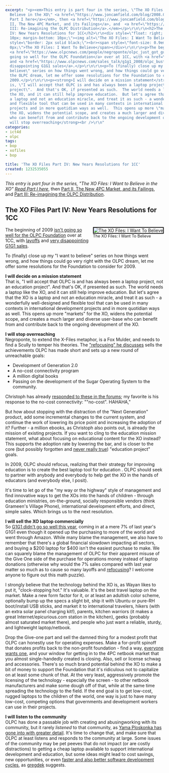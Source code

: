 ```yaml
---
excerpt: "<p><em>This entry is part four in the series, \"The XO Files: I Want to
  Believe in the XO\" <a href=\"https://www.joncamfield.com/blog/2008.09/i_want_to_believe.html\">Read
  Part I here</a></em>, then <a href=\"https://www.joncamfield.com/blog/2008.09/the_xo_files_part_ii_the_new_4.html\">Part
  II, The New 4PC Market, and its Failings</a>, and  <a href=\"https://www.joncamfield.com/blog/2008.09/iwtb_part_iii_reimagining_the.html\">Part
  III: Re-imagining the OLPC Distribution</a>.</em></p>\r\n\r\n<h2>The XO Files Part
  IV: New Years Resolutions for 1CC</h2>\r\n<div style=\"float: right; margin-left:
  10px; margin-bottom: 10px;\"><img alt=\"The XO Files: I Want To Believe\" src=\"https://joncamfield.com//images/xo-files-i-want-to-believe_sm.jpg\"
  style=\"border: 2px solid black;\"><br><span style=\"font-size: 0.9em; margin-top:
  0px;\">The XO Files: I Want To Believe</span></div>\r\n\r\n<p>The beginning of 2009
  <a href=\"https://www.olpcnews.com/people/negroponte/olpc_just_got_gutted.html\">isn't
  going so well for the OLPC Foundation</a> over at 1CC, with <a href=\"https://www.olpcnews.com/people/leadership/give_one_gone_one_olpc_developer.html\">layoffs</a>
  and <a href=\"https://www.olpcnews.com/sales_talk/g1g1_2008/olpc_bust_g1g1_2008_sales.html\">very
  disappointing G1G1 sales</a>.</p>\r\n\r\n<p>To (finally) close up my \"I want to
  believe\" series on how things went wrong, and how things could go very right with
  the OLPC dream, let me offer some resolutions for the Foundation to consider for
  2009.</p>\r\n\r\n<p><strong>I will decide on a mission statement</strong><br />\r\nThat
  is, \"I will accept that OLPC is and has always been a laptop project, not an education
  project\".  And that's OK, if presented as such.  The world needs a laptop like
  the XO, and it can still help improve education.  But let's agree that the XO is
  a laptop and not an education miracle, and treat it as such - a wonderfully well-designed
  and flexible tool that can be used in many contexts in international development
  projects and in more quotidian ways as well.  This opens up more \"markets\" for
  the XO, widens the potential scope, and creates a much larger and diverse user-base
  who can benefit from and contribute back to the ongoing development of the XO.</p>\r\n\r\n<p><strong>I
  will stop overreaching</strong><br />\r\n"
categories:
- ict4d
- olpc
tags:
- bop
- xofiles
- bop

title: 'The XO Files Part IV: New Years Resolutions for 1CC'
created: 1232535055
---
```

<p><em>This entry is part four in the series, "The XO Files: I Want to Believe in the XO" <a href="https://www.joncamfield.com/blog/2008.09/i_want_to_believe.html">Read Part I here</a></em>, then <a href="https://www.joncamfield.com/blog/2008.09/the_xo_files_part_ii_the_new_4.html">Part II, The New 4PC Market, and its Failings</a>, and  <a href="https://www.joncamfield.com/blog/2008.09/iwtb_part_iii_reimagining_the.html">Part III: Re-imagining the OLPC Distribution</a>.</em></p>

<h2>The XO Files Part IV: New Years Resolutions for 1CC</h2>
<div style="float: right; margin-left: 10px; margin-bottom: 10px;"><img alt="The XO Files: I Want To Believe" src="https://joncamfield.com//images/xo-files-i-want-to-believe_sm.jpg" style="border: 2px solid black;"><br><span style="font-size: 0.9em; margin-top: 0px;">The XO Files: I Want To Believe</span></div>

<p>The beginning of 2009 <a href="https://www.olpcnews.com/people/negroponte/olpc_just_got_gutted.html">isn't going so well for the OLPC Foundation</a> over at 1CC, with <a href="https://www.olpcnews.com/people/leadership/give_one_gone_one_olpc_developer.html">layoffs</a> and <a href="https://www.olpcnews.com/sales_talk/g1g1_2008/olpc_bust_g1g1_2008_sales.html">very disappointing G1G1 sales</a>.</p>

<p>To (finally) close up my "I want to believe" series on how things went wrong, and how things could go very right with the OLPC dream, let me offer some resolutions for the Foundation to consider for 2009.</p>

<p><strong>I will decide on a mission statement</strong><br />
That is, "I will accept that OLPC is and has always been a laptop project, not an education project".  And that's OK, if presented as such.  The world needs a laptop like the XO, and it can still help improve education.  But let's agree that the XO is a laptop and not an education miracle, and treat it as such - a wonderfully well-designed and flexible tool that can be used in many contexts in international development projects and in more quotidian ways as well.  This opens up more "markets" for the XO, widens the potential scope, and creates a much larger and diverse user-base who can benefit from and contribute back to the ongoing development of the XO.</p>

<p><strong>I will stop overreaching</strong><br />
<!--break-->
Negroponte, to extend the X-Files metaphor, is a Fox Mulder, and needs to find a Scully to temper his theories.  The <a href="https://www.olpcnews.com/gallery/olpc-is-refocusing-for-2009.html">"refocusing" he discusses</a> sells the achievements OLPC has made short and sets up a new round of unreachable goals:</p>

<ul><li>Development of Generation 2.0 </li><li>A no-cost connectivity program</li><li>A million digital books</li><li>Passing on the development of the Sugar Operating System to the community.</li></ul>

<p>Christoph has already <a href="https://www.olpcnews.com/forum/index.php?topic=4228.0">responded to these in the forums</a>; my favorite is his response to the no-cost connectivity: ""no-cost". HAHAHA,"</p>

<p>But how about stopping with the distraction of the "Next Generation" product, add some incremental changes to the current system, and continue the work of lowering its price point and increasing the adoption of it?  Further - a million ebooks, as Christoph also points out, is already the mission of existing projects.  If you want to cling to the education mission statement, what about focusing on educational content for the XO instead?  This supports the adoption rate by lowering the bar, and is closer to the core (but possibly forgotten and <a href="https://www.olpcnews.com/implementation/plan/ivan_krstic_olpc_doe.html">never really true</a>) "education project" goals.  </p>

<p>In 2009, OLPC should refocus, realizing that their strategy for improving education is to create the best laptop tool for education .  OLPC should seek to partner with anybody and everybody to help get the XO in the hands of educators (and everybody else, I posit).</p>

<p>It's time to let go of the "my way or the highway" style of management and find innovative ways to get the XOs into the hands of children - through education ministries, on-the-ground, socially responsible vendors (think Grameen's Village Phone), international development efforts, and direct, simple sales.  Which brings us to the next resolution.</p>

<p><strong>I will sell the XO laptop commercially</strong><br />
So <a href="https://www.olpcnews.com/sales_talk/g1g1_2008/olpc_bust_g1g1_2008_sales.html">G1G1 didn't go so well this year</a>, coming in at a mere 7% of last year's G1G1 even though it opened up the purchasing to more of the world and went through Amazon.  While many blame the management, we also have to remember that there's a global financial slowdown impacting all sectors, and buying a $200 laptop for $400 isn't the easiest purchase to make.  We can squarely blame the management of OLPC for their apparent misuse of the Give One side of the purchase for operations money instead of laptop donations (otherwise why would the 7% sales compared with last year matter so much as to cause so many layoffs and <a href="https://www.olpcnews.com/gallery/olpc-is-refocusing-for-2009.html">refocusing</a>? I welcome anyone to figure out this math puzzle).</p>

<p>I strongly believe that the technology behind the XO is, as Wayan likes to put it, "clock-stopping hot."  It's valuable.  It's the best travel laptop on the market.  Make a new form factor for it, or at least an adultish color scheme, optionally bump up the specs a slight bit, ship it with Ubuntu or pure-RH boot/install USB sticks, and market it to international travelers, hikers (with an extra solar panel charging kit!), parents, kitchen warriors (it makes a great Internet/epicurious.com station in the kitchen), geeks (probably almost saturated market there), and people who just want a reliable, sturdy, and lightweight laptop/netbook.</p>

<p>Drop the Give-one part and sell the damned thing for a modest profit that OLPC can honestly use for operating expenses.  Make a for-profit spinoff that donates profits back to the non-profit foundation - find a way, <a href="https://www.olpcnews.com/implementation/plan/community_solutions_to_deployment_scale.html">everyone</a> <a href="https://www.olpcnews.com/commentary/press/one_laptop_per_adult_hp_1035nr.html">wants one</a>, and your window for getting in to the 4PC netbook market that you almost single-handedly created is closing.  Also, sell or license schwag and accessories.  There's so much brand potential behind the XO to make a bit of money to support the Foundation that it's ridiculous not to capitalize on at least some chunk of that.  At the very least, aggressively promote the licensing of the technology - especially the screen - to other netbook manufacturers and make some dough off of that, while at the same time spreading the technology to the field.  If the end goal is to get low-cost, rugged laptops to the children of the world, one way is just to have many low-cost, competing options that governments and development workers can use in their projects.</p>

<p><strong>I will listen to the community</strong><br />
OLPC has done a passable job with creating and abusingworking with its community, but it rarely <em>listened</em> to that community, as <a href="https://www.olpcnews.com/implementation/plan/community_solutions_to_deployment_scale.html">Yama Ploskonka has gone into with greater detail</a>.  It's time to change that, and make sure that OLPC at least listens and responds to the community at large.  Some issues of the community may be pet peeves that do not impact (or are costly distractions) to getting a cheap laptop available to support international development and education, but some ideas might lead to cost savings, new opportunities, or even <a href="https://gregdek.livejournal.com/43698.html">faster and also better software development cycles</a>, as <a href="https://gregdek.livejournal.com/43698.html">gregdek</a> suggests.</p>
